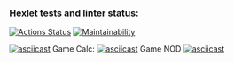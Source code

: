 ### Hexlet tests and linter status:
[![Actions Status](https://github.com/kreotiff-dev/frontend-project-44/actions/workflows/hexlet-check.yml/badge.svg)](https://github.com/kreotiff-dev/frontend-project-44/actions)
[![Maintainability](https://api.codeclimate.com/v1/badges/2a9f4011b1cb14a9afd9/maintainability)](https://codeclimate.com/github/kreotiff-dev/frontend-project-44/maintainability)

[![asciicast](https://asciinema.org/a/iNUDSA2WgYLzV4MdSZQerrMlU.svg)](https://asciinema.org/a/iNUDSA2WgYLzV4MdSZQerrMlU)
Game Calc:
[![asciicast](https://asciinema.org/a/sYEjpkO22mhxBMqLV3OtEE7MR.svg)](https://asciinema.org/a/sYEjpkO22mhxBMqLV3OtEE7MR)
Game NOD
[![asciicast](https://asciinema.org/a/YENcSP3tdMUWdOlGB9Z7C5q40.svg)](https://asciinema.org/a/YENcSP3tdMUWdOlGB9Z7C5q40)